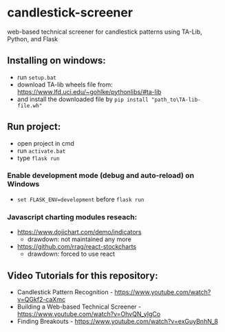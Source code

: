# candlestick-screener
web-based technical screener for candlestick patterns using TA-Lib, Python, and Flask

## Installing on windows:
 * run ```setup.bat``` 
 * download TA-lib wheels file from: https://www.lfd.uci.edu/~gohlke/pythonlibs/#ta-lib
 * and install the downloaded file by ```pip install "path_to\TA-lib-file.wh"```

## Run project:
 * open project in cmd
 * run ```activate.bat```
 * type ```flask run```

### Enable development mode (debug and auto-reload) on Windows
 * ```set FLASK_ENV=development``` before ```flask run```

### Javascript charting modules reseach:
 * https://www.dojichart.com/demo/indicators
   * drawdown: not maintained any more
 * https://github.com/rrag/react-stockcharts
   * drawdown: forced to use react

## Video Tutorials for this repository:
* Candlestick Pattern Recognition - https://www.youtube.com/watch?v=QGkf2-caXmc
* Building a Web-based Technical Screener - https://www.youtube.com/watch?v=OhvQN_yIgCo
* Finding Breakouts - https://www.youtube.com/watch?v=exGuyBnhN_8